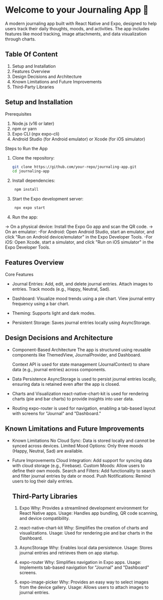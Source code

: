 # Welcome to your Journaling App 👋

A modern journaling app built with React Native and Expo, designed to help users track their daily thoughts, moods, and activities. The app includes features like mood tracking, image attachments, and data visualization through charts.

## Table Of Content

1. Setup and Installation
2. Features Overview
3. Design Decisions and Architecture
4. Known Limitations and Future Improvements
5. Third-Party Libraries

## Setup and Installation

Prerequisites

1. Node.js (v16 or later)
2. npm or yarn
3. Expo CLI (npx expo-cli)
4. Android Studio (for Android emulator) or Xcode (for iOS simulator)

Steps to Run the App

1. Clone the repository:

   ```bash
   git clone https://github.com/your-repo/journaling-app.git
   cd journaling-app
   ```

2. Install dependencies:

   ```bash
    npm install
   ```

3. Start the Expo development server:

   ```bash
    npx expo start
   ```

4. Run the app:

-> On a physical device: Install the Expo Go app and scan the QR code.
-> On an emulator:
      -For Android: Open Android Studio, start an emulator, and click "Run on Android device/emulator" in the Expo Developer Tools.
      -For iOS: Open Xcode, start a simulator, and click "Run on iOS simulator" in the Expo Developer Tools.

## Features Overview

Core Features

* Journal Entries:
Add, edit, and delete journal entries.
Attach images to entries.
Track moods (e.g., Happy, Neutral, Sad).

* Dashboard:
Visualize mood trends using a pie chart.
View journal entry frequency using a bar chart.

* Theming:
Supports light and dark modes.

* Persistent Storage:
Saves journal entries locally using AsyncStorage.

## Design Decisions and Architecture

* Component-Based Architecture
   The app is structured using reusable components like ThemedView, JournalProvider, and Dashboard.

   Context API is used for state management (JournalContext) to share data (e.g., journal entries) across components.

* Data Persistence
AsyncStorage is used to persist journal entries locally, ensuring data is retained even after the app is closed.

* Charts and Visualization
react-native-chart-kit is used for rendering charts (pie and bar charts) to provide insights into user data.

* Routing
expo-router is used for navigation, enabling a tab-based layout with screens for "Journal" and "Dashboard."

## Known Limitations and Future Improvements

* Known Limitations
   No Cloud Sync: Data is stored locally and cannot be synced across devices.
   Limited Mood Options: Only three moods (Happy, Neutral, Sad) are available.

* Future Improvements
   Cloud Integration: Add support for syncing data with cloud storage (e.g., Firebase).
   Custom Moods: Allow users to define their own moods.
   Search and Filters: Add functionality to search and filter journal entries by date or mood.
   Push Notifications: Remind users to log their daily entries.

   ## Third-Party Libraries
   1. Expo
   Why: Provides a streamlined development environment for React Native apps.
   Usage: Handles app bundling, QR code scanning, and device compatibility.

   2. react-native-chart-kit
   Why: Simplifies the creation of charts and visualizations.
   Usage: Used for rendering pie and bar charts in the Dashboard.

   3. AsyncStorage
   Why: Enables local data persistence.
   Usage: Stores journal entries and retrieves them on app startup.

   4. expo-router
   Why: Simplifies navigation in Expo apps.
   Usage: Implements tab-based navigation for "Journal" and "Dashboard" screens.
   
   5. expo-image-picker
   Why: Provides an easy way to select images from the device gallery.
   Usage: Allows users to attach images to journal entries.
